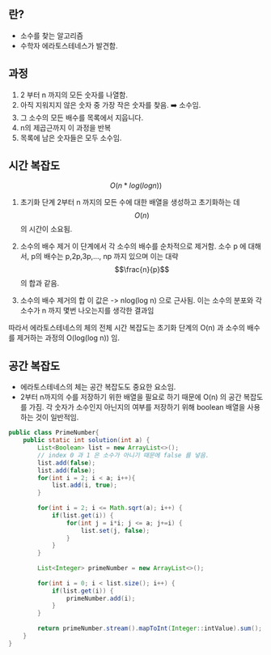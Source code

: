 
## 란?

* 소수를 찾는 알고리즘
* 수학자 에라토스테네스가 발견함.


## 과정

1. 2 부터 n 까지의 모든 숫자를 나열함.
2. 아직 지워지지 않은 숫자 중 가장 작은 숫자를 찾음. ➡️ 소수임.
3. 그 소수의 모든 배수를 목록에서 지웁니다.
4. n의 제곱근까지 이 과정을 반복
5. 목록에 남은 숫자들은 모두 소수임.

## 시간 복잡도

$$
O(n * log(log n))
$$

1. 초기화 단계
	2부터 n 까지의 모든 수에 대한 배열을 생성하고 초기화하는 데
	$$
	O(n)
	$$
	의 시간이 소요됨.

2. 소수의 배수 제거
	이 단계에서 각 소수의 배수를 순차적으로 제거함. 소수 p 에 대해서, p의 배수는 p,2p,3p,..., np 까지 있으며 이는 대략 $$\frac{n}{p}$$ 의 합과 같음.

3. 소수의 배수 제거의 합
	이 값은 -> nlog(log n) 으로 근사됨.
	이는 소수의 분포와 각 소수가 n 까지 몇번 나오는지를 생각한 결과임

따라서 에라토스테네스의 체의 전체 시간 복잡도는 초기화 단계의 O(n) 과 소수의 배수를 제거하는 과정의 O(log(log n)) 임.


## 공간 복잡도

* 에라토스테네스의 체는 공간 복잡도도 중요한 요소임.
* 2부터 n까지의 수를 저장하기 위한 배열을 필요로 하기 때문에 O(n) 의 공간 복잡도를 가짐. 각 숫자가 소수인지 아닌지의 여부를 저장하기 위해 boolean 배열을 사용하는 것이 일반적임.



```java
public class PrimeNumber{
	public static int solution(int a) {
		List<Boolean> list = new ArrayList<>();
		// index 0 과 1 은 소수가 아니기 때문에 false 를 넣음.
		list.add(false);
		list.add(false);
		for(int i = 2; i < a; i++){
			list.add(i, true);
		} 
		
		for(int i = 2; i <= Math.sqrt(a); i++) {
			if(list.get(i)) {
				for(int j = i*i; j <= a; j+=i) {
					list.set(j, false);
				}
			}
		}
		
		List<Integer> primeNumber = new ArrayList<>();
		
		for(int i = 0; i < list.size(); i++) {
			if(list.get(i)) {
				primeNumber.add(i);
			}
		}
		
		return primeNumber.stream().mapToInt(Integer::intValue).sum();
	}
}
```
